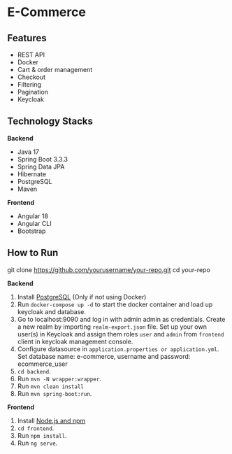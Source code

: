 # E-Commerce

## Features
- REST API
- Docker
- Cart & order management
- Checkout
- Filtering
- Pagination
- Keycloak
## Technology Stacks
**Backend**
- Java 17
- Spring Boot 3.3.3
- Spring Data JPA
- Hibernate
- PostgreSQL
- Maven

**Frontend**
- Angular 18
- Angular CLI
- Bootstrap

## How to  Run

git clone https://github.com/yourusername/your-repo.git
cd your-repo

**Backend**

1. Install [PostgreSQL](https://www.postgresql.org/download/) (Only if not using Docker)
2. Run `docker-compose up -d` to start the docker container and load up keycloak and database.
3. Go to localhost:9090 and log in with admin admin as credentials. Create a new realm by importing `realm-export.json` file.
   Set up your own user(s) in Keycloak and assign them roles `user` and `admin` from `frontend` client in keycloak management console.
4. Configure datasource in `application.properties or application.yml`. 
Set database name: e-commerce,
username and password: ecommerce_user
5. `cd backend`.
6. Run `mvn -N wrapper:wrapper`.
7. Run `mvn clean install`
8. Run `mvn spring-boot:run`.

**Frontend**
1. Install [Node.js and npm](https://www.npmjs.com/get-npm)
2. `cd frontend`.
3. Run `npm install`.
4. Run `ng serve`.
